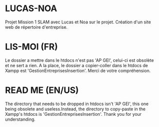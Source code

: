 # LUCAS-NOA
Projet Mission 1 SLAM avec Lucas et Noa sur le projet. Création d'un site web de répertoire d'entreprise.

# LIS-MOI (FR)
Le dossier a mettre dans le htdocs n'est pas 'AP GEI', celui-ci est obsolète et ne sert a rien. A la place, 
le dossier a copier-coller dans le htdocs de Xampp est 'GestionEntreprisesInsertion'. Merci de votre compréhension.

# READ ME (EN/US)
The directory that needs to be dropped in htdocs isn't 'AP GEI', this one being obsolete and useless.Instead,
the directory to copy-paste in the Xampp's htdocs is 'GestionEntreprisesInsertion'. Thank you for your understanding.

